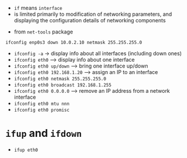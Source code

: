 * `if` means `interface`
* is limited primarily to modification of networking parameters, and displaying the configuration details of networking components

- from `net-tools` package

`ifconfig enp0s3 down 10.0.2.10 netmask 255.255.255.0`

* `ifconfig -a` -> display info about all interfaces (including down ones)
* `ifconfig eth0` --> display info about one interface
* `ifconfig eth0 up/down` --> bring one interface up/down
* `ifconfig eth0 192.168.1.20` --> assign an IP to an interface
* `ifconfig eth0 netmask 255.255.255.0`
* `ifconfig eth0 broadcast 192.168.1.255`
* `ifconfig eth0 0.0.0.0` --> remove an IP address from a network interface
* `ifconfig eth0 mtu nnn`
* `ifconfig eth0 promisc`

# `ifup` and `ifdown`
- `ifup eth0`
